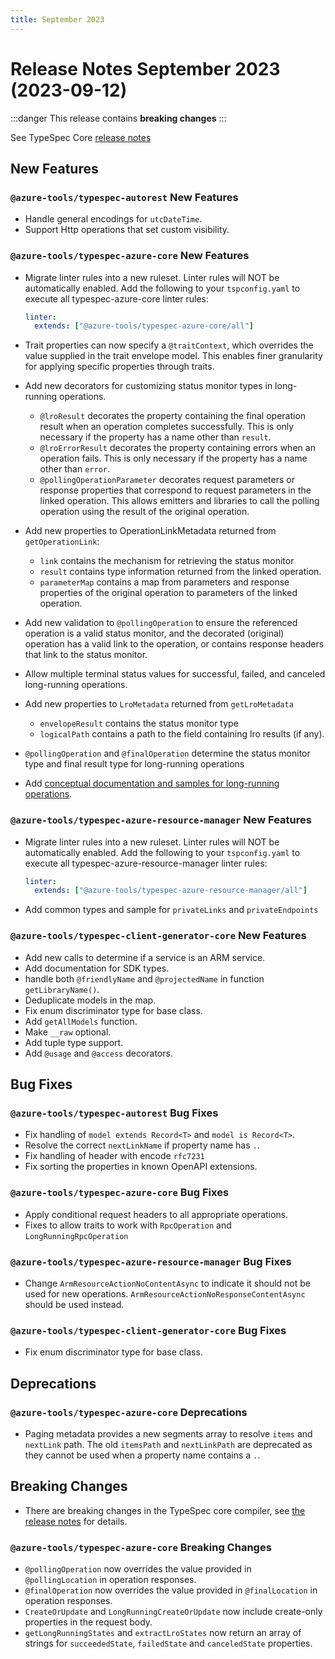 ```yaml
---
title: September 2023
---
```


# Release Notes September 2023 (2023-09-12)

:::danger
This release contains **breaking changes**
:::

See TypeSpec Core [release notes](https://typespec.io/docs/release-notes/release-2023-09-12)

## New Features

### `@azure-tools/typespec-autorest` New Features

- Handle general encodings for `utcDateTime`.
- Support Http operations that set custom visibility.

### `@azure-tools/typespec-azure-core` New Features

- Migrate linter rules into a new ruleset. Linter rules will NOT be automatically enabled. Add the following to your `tspconfig.yaml` to execute all typespec-azure-core linter rules:

  ```yaml
  linter:
    extends: ["@azure-tools/typespec-azure-core/all"]
  ```

- Trait properties can now specify a `@traitContext`, which overrides the value supplied in the trait envelope model. This enables finer granularity for applying specific properties through traits.
- Add new decorators for customizing status monitor types in long-running operations.
  - `@lroResult` decorates the property containing the final operation result when an operation completes successfully. This is only necessary if the property has a name other than `result`.
  - `@lroErrorResult` decorates the property containing errors when an operation fails. This is only necessary if the property has a name other than `error`.
  - `@pollingOperationParameter` decorates request parameters or response properties that correspond to request parameters in the linked operation. This allows emitters and libraries to call the polling operation using the result of the original operation.
- Add new properties to OperationLinkMetadata returned from `getOperationLink`:
  - `link` contains the mechanism for retrieving the status monitor
  - `result` contains type information returned from the linked operation.
  - `parameterMap` contains a map from parameters and response properties of the original operation to parameters of the linked operation.
- Add new validation to `@pollingOperation` to ensure the referenced operation is a valid status monitor, and the decorated (original) operation has a valid link to the operation, or contains response headers that link to the status monitor.
- Allow multiple terminal status values for successful, failed, and canceled long-running operations.
- Add new properties to `LroMetadata` returned from `getLroMetadata`
  - `envelopeResult` contains the status monitor type
  - `logicalPath` contains a path to the field containing lro results (if any).
- `@pollingOperation` and `@finalOperation` determine the status monitor type and final result type for long-running operations
- Add [conceptual documentation and samples for long-running operations](https://azure.github.io/typespec-azure/docs/howtos/Azure%20Core/long-running-operations).

### `@azure-tools/typespec-azure-resource-manager` New Features

- Migrate linter rules into a new ruleset. Linter rules will NOT be automatically enabled. Add the following to your `tspconfig.yaml` to execute all typespec-azure-resource-manager linter rules:

  ```yaml
  linter:
    extends: ["@azure-tools/typespec-azure-resource-manager/all"]
  ```

- Add common types and sample for `privateLinks` and `privateEndpoints`

### `@azure-tools/typespec-client-generator-core` New Features

- Add new calls to determine if a service is an ARM service.
- Add documentation for SDK types.
- handle both `@friendlyName` and `@projectedName` in function `getLibraryName()`.
- Deduplicate models in the map.
- Fix enum discriminator type for base class.
- Add `getAllModels` function.
- Make `__raw` optional.
- Add tuple type support.
- Add `@usage` and `@access` decorators.

## Bug Fixes

### `@azure-tools/typespec-autorest` Bug Fixes

- Fix handling of `model extends Record<T>` and `model is Record<T>`.
- Resolve the correct `nextLinkName` if property name has `.`.
- Fix handling of header with encode `rfc7231`
- Fix sorting the properties in known OpenAPI extensions.

### `@azure-tools/typespec-azure-core` Bug Fixes

- Apply conditional request headers to all appropriate operations.
- Fixes to allow traits to work with `RpcOperation` and `LongRunningRpcOperation`

### `@azure-tools/typespec-azure-resource-manager` Bug Fixes

- Change `ArmResourceActionNoContentAsync` to indicate it should not be used for new operations. `ArmResourceActionNoResponseContentAsync` should be used instead.

### `@azure-tools/typespec-client-generator-core` Bug Fixes

- Fix enum discriminator type for base class.

## Deprecations

### `@azure-tools/typespec-azure-core` Deprecations

- Paging metadata provides a new segments array to resolve `items` and `nextLink` path. The old `itemsPath` and `nextLinkPath` are deprecated as they cannot be used when a property name contains a `.`.

## Breaking Changes

- There are breaking changes in the TypeSpec core compiler, see [the release notes](https://typespec.io/docs/release-notes/release-2023-09-12) for details.

### `@azure-tools/typespec-azure-core` Breaking Changes

- `@pollingOperation` now overrides the value provided in `@pollingLocation` in operation responses.
- `@finalOperation` now overrides the value provided in `@finalLocation` in operation responses.
- `CreateOrUpdate` and `LongRunningCreateOrUpdate` now include create-only properties in the request body.
- `getLongRunningStates` and `extractLroStates` now return an array of strings for `succeededState`, `failedState` and `canceledState` properties.
